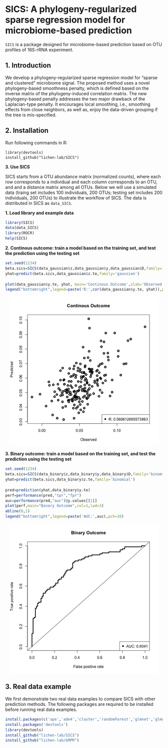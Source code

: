 **SICS: A phylogeny-regularized sparse regression model for microbiome-based prediction**
================

`SICS` is a package designed for microbiome-based prediction based on OTU profiles of 16S-rRNA  experiment. 


**1. Introduction**
-------------------
We develop a phylogeny-regularized sparse regression model for “sparse and clustered” microbiome signal. The
proposed method uses a novel phylogeny-based smoothness penalty, which is defined based on the inverse
matrix of the phylogeny-induced correlation matrix. The new phylogeny-based penalty addresses the two
major drawback of the Laplacian-type penalty. It encourages local smoothing, i.e., smoothing effects
from close neighbors, as well as, enjoy the data-driven grouping if the tree is mis-specified.
 
 
 **2. Installation**
---------------

Run following commands in R:

```
library(devtools)
install_github("lichen-lab/SICS")
```

**3. Use SICS**

SICS starts from a OTU abundance matrix (normalized counts), where each row corresponds to a individual and each column corresponds to an OTU, and and a distance matrix among all OTUs. 
Below we will use a simulated data (traing set includes 100 individuals, 200 OTUs; testing set includes 200 individuals, 200 OTUs) to illustrate the workflow of SICS. 
The data is distributed in SICS as `data_SICS`.


**1. Load library and example data**

``` r
library(SICS)
data(data_SICS)
library(ROCR)
help(SICS)
```
**2. Continous outcome: train a model based on the training set, and test the prediction using the testing set**

``` r
set.seed(1234)
beta.sics=SICS(data_gaussian$z,data_gaussian$y,data_gaussian$D,family='gaussian',pho=c(1/4,4),lambda2=c(1/4,4))
yhat=predict(beta.sics,data_gaussian$z.te,family='gaussian')

plot(data_gaussian$y.te, yhat, main='Continous Outcome',xlab='Observed',ylab='Predicted',col=1,lwd=3)
legend("bottomright",legend=paste('R:',cor(data_gaussian$y.te, yhat)),pch=16)
```

<img src="figures/R.jpg" style="display: block; margin: auto;" />


**3. Binary outcome: train a model based on the training set, and test the prediction using the testing set**

``` r
set.seed(1234)
beta.sics=SICS(data_binary$z,data_binary$y,data_binary$D,family='binomial',pho=c(1/4,4),lambda2=c(1/4,4))
yhat=predict(beta.sics,data_binary$z.te,family='binomial')

pred=prediction(yhat,data_binary$y.te)
perf=performance(pred,"tpr","fpr")
auc=performance(pred,"auc")@y.values[[1]]
plot(perf,main="Binary Outcome",col=1,lwd=3)
abline(0,1)
legend("bottomright",legend=paste('AUC:',auc),pch=16)
```

<img src="figures/ROC.jpg" style="display: block; margin: auto;" />


**3. Real data example**
------------------------
We first demonstrate two real data examples to compare SICS with other prediction methods. The following packages are
required to be installed before running real data examples.
``` r
install.packages(c('ape','ade4','cluster','randomForest','glmnet','glmgraph','ncvreg'))
install.packages('devtools')
library(devtools)
install_github("lichen-lab/SICS")
install_github("lichen-lab/GMPR")
```


